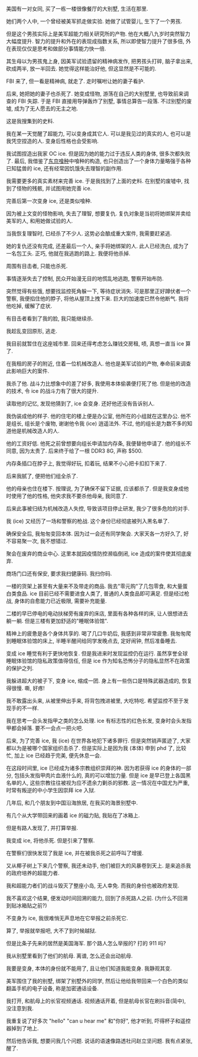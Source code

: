 美国有一对女同, 买了一栋一楼很像餐厅的大别墅, 生活在那里.

她们两个人中, 一个曾经被美军抓走做实验. 她做了试管婴儿, 生下了一个男孩.

但是这个男孩实际上是美军超能力相关研究所的产物. 他在大概八九岁时突然智力大幅度提升. 智力的提升和外在的表现成指数关系, 所以即使智力提升了很多倍, 外在表现仅仅是思考和做部分事情能力快一倍.

其生母以为男孩鬼上身, 因美军试验遗留的精神病发作, 把男孩头打碎, 脑子拿出来, 砍成两半, 放一半回去. 她觉得这样能治好他, 但这显然是不可能的.

FBI 来了, 但一看是精神病, 就走了. 走时嘱咐让她的妻子看护.

后来, 她把她的妻子也杀死了. 她变成怪物, 游荡在自己的大别墅里, 也导致前来调查的 FBI 失踪. 于是 FBI 直接用导弹轰炸了别墅, 事情总算告一段落. 不过别墅的废墟, 成为了无人愿去的无主之地.

这是我搜集到的史料.

我在某一天觉醒了超能力, 可以变身成其它人. 可以是我见过的真实的人, 也可以是我凭空捏造的人. 变身后性格也会受影响.

我试图捏造出我家 OC ice. 但是因为她的能力过于违反人类的身体, 很多次都失败了. 最后, 我借鉴了[东京喰种](https://zh.wikipedia.org/wiki/%E6%9D%B1%E4%BA%AC%E5%96%B0%E7%A8%AE)中喰种的构造, 也只创造出了一个身体力量略强于各种已知猛兽的 ice, 还有经常因饥饿失去理智的副作用.

我需要更多的真实素材来完善 ice. 于是我找到了上面的史料. 在别墅的废墟中, 找到了怪物的残骸, 并试图用她完善 ice.

完善后第一次变身 ice, 还是类似喰种.

因为被上文变的怪物影响, 失去了理智, 想要复仇. 复仇对象是当初将她绑架并卖给美军的人, 和用她做试验的人.

当我恢复理智时, 已经杀了不少人. 这势必会酿成重大案件, 我需要赶紧逃.

她的复仇还没有完成, 还差最后一个人, 亲手将她绑架的人. 此人已经洗白, 成为了一名包工头. 正巧, 他就在我逃跑的路上. 我便将他杀掉.

周围有目击者, 只能也杀死.

事情逐渐失去了控制, 民众开始漫无目的地慌乱地逃跑, 警察开始布防.

突然觉得有些饿, 想要找监控死角躲一下, 等待症状消失. 可是那里正好蹲伏者一个警察, 我便掐住他的脖子, 将他从屋顶上拽下来. 巨大的加速度已然令他断气. 我将他吃掉, 缓解了症状.

有目击者看到了我的脸, 我只能继续杀.

我趁乱变回原形, 逃走.

我目前就暂住在这座城市里. 回来还得考虑怎么赚钱交房租, 啧, 真想一直当 ice 算了.

在我租的房子的附近, 住着一位机械改造人. 他也是美军试验的产物, 奉命前来调查此影响巨大的案件.

我杀了他. 战斗力比想象中的差了好多, 我使用本体偷袭便打死了他. 但是他的改造的技术, 令 ice 的战斗力有了很大的提升.

读取他的记忆, 发现他猜到了, ice 会变身. 还好他还没有告诉别人.

我伪装成他的样子. 他的住宅的楼上便是办公室, 他所在的小组就在这里办公. 他不是组长, 组长是个废物, 谢谢他令我 (ice) 逍遥法外. 不过, 他的组长是为数不多的知道他是机械改造人的人.

他的工资好低. 他死之前曾想要向组长申请加内存条, 我便替他申请了. 他的组长不同意, 因为太贵了. 后来终于给了一根 DDR3 8G, 声称 $500.

内存条插口在脖子上, 我觉得好玩, 扣着玩, 结果不小心把卡扣扣下来了.

后来我腻了, 便把他们组全杀了.

他的母亲也住在楼下. 按理说, 为了确保不留下证据, 应该都杀了. 但是我变身成他时使用了他的性格, 他央求我不要杀他母亲, 我同意了.

后来此事被归结为机械改造人失控, 导致该项目停止研发, 我少了很多危险的对手.

我 (ice) 又经历了一场和警察的枪战. 这个身份已经彻底被列入黑名单了.

确保安全后, 我匆匆变回本体. 因为过一会还有同学聚会. 大家天各一方好久了, 好不容易聚一次, 我不想错过.

聚会在废弃的商业中心. 这里本就因疫情防控濒临倒闭, ice 造成的案件使其彻底废弃.

商场门口还有保安, 要求我扫健康码. 我扫你码.

一楼的货架上甚至有大量来不及带走的商品. 我去"零元购"了几包零食, 和大量蛋白类食品. ice 目前已经不需要进食人类了, 普通的人类食品即可满足. 但是经过枪战, 身体的自愈能力已近极限, 需要补充能量.

二楼的早已停电的电动扶梯旁有废弃的床店, 里面有各种各样的床, 让人很想进去躺一躺. 但是三楼有更加舒适的"睡眠体验馆".

精神上的疲惫是各个身体共享的. 喝了几口牛奶后, 我感到非常非常疲惫. 我匆匆爬到睡眠体验馆的床上, 半睡半醒间给同学发晚点去, 定好闹钟, 然后准备睡去.

变成 ice 睡觉有利于更快地恢复. 但是我进来时发现监控仍在运行. 虽然享誉全球睡眠体验馆的隐私政策值得信任, 但是 ice 作为知名恐怖分子的隐私显然不在政策的保护之列.

我躲进超大的被子下, 变身 ice, 缩成一团. 身上有一些伤口是特殊武器造成的, 恢复得很慢. 嘶, 好疼!

我不敢露出头来, 从被里伸出手来, 将背包拽进被里, 大吃特吃. 希望监控不至于发现手的不一样.

我在思考一会头发指甲之类的怎么处理. ice 有标志性的红色长发, 变身时会头发指甲都会掉落. 要不一会点一把火吧.

后来, 为了完善 ice, 我 (ice) 在世界各地犯下诸多罪行. 但是突然销声匿迹了, 大家都以为是被哪个国家组织击杀了. 但是实际上是因为我 (本体) 申到 phd 了, 比较忙, 加上 ice 已经趋于完美, 便先休息一会.

在这段时间里, ice 已经成为诸多宗教组织崇拜的神. 因为若获得 ice 的身体的一部分, 包括头发指甲肉片血液什么的, 真的可以增加力量. 但是 ice 是早已登上各国黑名单的人, 这些宗教往往被视为应不遗余力剿杀的邪教. 这一情况在中国尤为严重, 时常有叛逆的中小学生因崇拜 ice 入狱.

几年后, 和几个朋友到中国沿海旅居, 在我买的海景别墅中.

有几个从大学带回来的画着 ice 的磁力贴, 我贴在了冰箱上.

但是有路人发现了, 并打算举报.

我变成 ice, 将他杀死. 但是引来了警察.

在警察们很快发现了我是 ice, 并在被我杀死之前呼叫了增援.

又从椰子树上下来几个警察, 我还未动手, 他们被巨大的风暴卷到天上. 是来追杀我的政府培养的超能力者.

我和超能力者们的战斗毁灭了整座小岛, 无人幸免. 而我的身份也被政府发现.

我不喜欢这个结果, 便发动时间回溯的能力, 回到了杀死路人之前. (为什么不回溯到贴冰箱贴之前?)

不变身为 ice, 我很难悄无声息地在它举报之前杀死它.

算了, 举报就举报吧, 大不了到时候越狱.

但是比条子先来的居然是美国海军. 那个路人怎么举报的? 打的 911 吗?

我从别墅里看到了他们的航母. 离谱, 怎么还会出动航母.

我要是变身, 本体的身份就不能用了, 且让他们知道我能变身. 我静观其变.

美军围住了我的别墅, 绑架了别墅外的同学, 然后让他给我带回来一个白色的类似翻盖手机的电子设备, 称是加密通话设备.

我打开, 和航母上的长官视频通话. 视频通话开着, 但是航母长官在刷抖音(简中), 没注意到我.

我重复说了好多次 "hello" "can u hear me" 和"你好", 他才听到, 吓得杯子和遥控器掉到了地上.

然后他告诉我, 想要问我几个问题. 说话的语速像路透社问赵立坚问题. 我有点紧张, 醒了.
